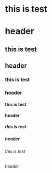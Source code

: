 # this is test <h1> header
## this is test <h2> header
### this is test <h3> header
#### this is test <h4> header
##### this is test <h5> header
###### this is test <h6> header
